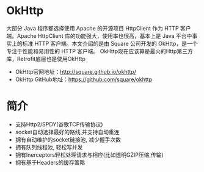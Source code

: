 # OkHttp
  大部分 Java 程序都选择使用 Apache 的开源项目 HttpClient 作为 HTTP 客户端。Apache HttpClient 库的功能强大，使用率也很高，基本上是 Java 平台中事实上的标准 HTTP 客户端。本文介绍的是由 Square 公司开发的 OkHttp，是一个专注于性能和易用性的 HTTP 客户端。
  OkHttp现在应该算是最火的Http第三方库，Retrofit底层也是使用OkHttp

* OkHttp官网地址：http://square.github.io/okhttp/ 
* OkHttp GitHub地址：https://github.com/square/okhttp

# 简介

* 支持Http2/SPDY(谷歌TCP传输协议)
* socket自动选择最好的路线,并支持自动重连
* 拥有自动维护的socket链接池, 减少握手次数
* 拥有队列线程池, 轻松写并发
* 拥有Inerceptors轻松处理请求与相应(比如透明GZIP压缩,传输)
* 拥有基于Headers的缓存策略
